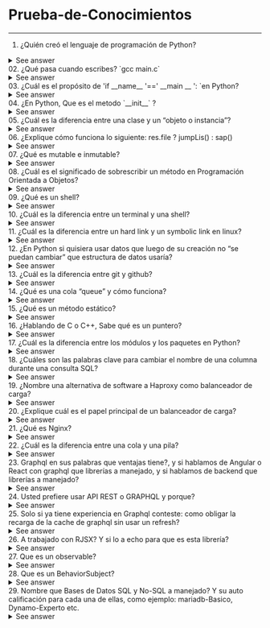 # Prueba-de-Conocimientos
---
01. ¿Quién creó el lenguaje de programación de Python?
<details>
  <summary>See answer</summary>
  Python fue creado por <b>Guido van Rossum</b>, un programador holandés a finales de los 80 y principio de los 90.
</details>
02. ¿Qué pasa cuando escribes? `gcc main.c`
<details>
  <summary>See answer</summary>
  .
</details>
03. ¿Cuál es el propósito de 'if __name__ '==' __main __ ': `en Python?
<details>
  <summary>See answer</summary>
  .
</details>
04. ¿En Python, Que es el metodo `__init__` ?
<details>
  <summary>See answer</summary>
  .
</details>
05. ¿Cuál es la diferencia entre una clase y un “objeto o instancia”?
<details>
  <summary>See answer</summary>
  .
</details>
06. ¿Explique cómo funciona lo siguiente: res.file ? jumpLis() : sap()
<details>
  <summary>See answer</summary>
  .
</details>
07. ¿Qué es mutable e inmutable?
<details>
  <summary>See answer</summary>
  .
</details>
08. ¿Cuál es el significado de sobrescribir un método en Programación Orientada a Objetos?
<details>
  <summary>See answer</summary>
  .
</details> 
09. ¿Qué es un shell?
<details>
  <summary>See answer</summary>
  .
</details>
10. ¿Cuál es la diferencia entre un terminal y una shell?
<details>
  <summary>See answer</summary>
  .
</details>
11. ¿Cuál es la diferencia entre un hard link y un symbolic link en linux?
<details>
  <summary>See answer</summary>
  .
</details>
12. ¿En Python si quisiera usar datos que luego de su creación no “se puedan cambiar” que estructura de datos usaría?
<details>
  <summary>See answer</summary>
  .
</details>
13. ¿Cuál es la diferencia entre git y github?
<details>
  <summary>See answer</summary>
  .
</details>
14. ¿Qué es una cola “queue” y cómo funciona?
<details>
  <summary>See answer</summary>
  .
</details>
15. ¿Qué es un método estático?
<details>
  <summary>See answer</summary>
  .
</details>
16. ¿Hablando de C o C++, Sabe qué es un puntero?
<details>
  <summary>See answer</summary>
  .
</details>
17. ¿Cuál es la diferencia entre los módulos y los paquetes en Python?
<details>
  <summary>See answer</summary>
  .
</details>
18. ¿Cuáles son las palabras clave para cambiar el nombre de una columna durante una consulta SQL?
<details>
  <summary>See answer</summary>
  .
</details>
19. ¿Nombre una alternativa de software a Haproxy como balanceador de carga?
<details>
  <summary>See answer</summary>
  .
</details>
20. ¿Explique cuál es el papel principal de un balanceador de carga?
<details>
  <summary>See answer</summary>
  .
</details>
21. ¿Qué es Nginx?
<details>
  <summary>See answer</summary>
  .
</details>
22. ¿Cuál es la diferencia entre una cola y una pila?
<details>
  <summary>See answer</summary>
  .
</details>
23. Graphql en sus palabras que ventajas tiene?, y si hablamos de Angular o React con graphql que librerías a manejado, y si hablamos de backend que librerías a manejado?
<details>
  <summary>See answer</summary>
  .
</details>
24. Usted prefiere usar API REST o GRAPHQL y porque?
<details>
  <summary>See answer</summary>
  .
</details>
25. Solo si ya tiene experiencia en Graphql conteste: como obligar la recarga de la cache de graphql sin usar un refresh?
<details>
  <summary>See answer</summary>
  .
</details>
26. A trabajado con RJSX? Y si lo a echo para que es esta librería?
<details>
  <summary>See answer</summary>
  .
</details>
27. Que es un observable?
<details>
  <summary>See answer</summary>
  .
</details>
28. Que es un BehaviorSubject?
<details>
  <summary>See answer</summary>
  .
</details>
29. Nombre que Bases de Datos SQL y No-SQL a manejado? Y su auto calificación para cada una de ellas, como ejemplo: mariadb-Basico, Dynamo-Experto etc.
<details>
  <summary>See answer</summary>
  .
</details>
